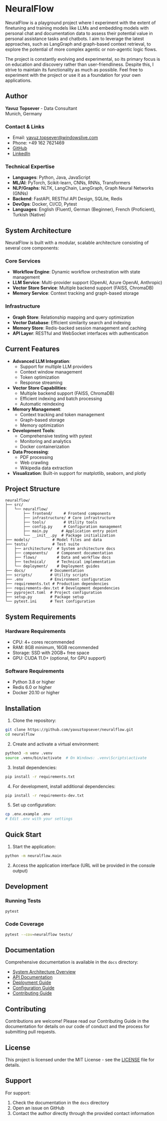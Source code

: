 # NeuralFlow

NeuralFlow is a playground project where I experiment with the extent of finetuning and training models like LLMs and embedding models with personal chat and documentation data to assess their potential value in personal assistance tasks and chatbots. I aim to leverage the latest approaches, such as LangGraph and graph-based context retrieval, to explore the potential of more complex agentic or non-agentic logic flows.

The project is constantly evolving and experimental, so its primary focus is on education and discovery rather than user-friendliness. Despite this, I strive to maintain its functionality as much as possible. Feel free to experiment with the project or use it as a foundation for your own applications.

## Author

**Yavuz Topsever** - Data Consultant  
Munich, Germany

### Contact & Links
- Email: yavuz.topsever@windowslive.com
- Phone: +49 162 7621469
- [GitHub](https://github.com/yavuztopsever)
- [LinkedIn](https://www.linkedin.com/in/yavuztopsever)

### Technical Expertise
- **Languages**: Python, Java, JavaScript
- **ML/AI**: PyTorch, Scikit-learn, CNNs, RNNs, Transformers
- **NLP/Graphs**: NLTK, LangChain, LangGraph, Graph Neural Networks (GNNs)
- **Backend**: FastAPI, RESTful API Design, SQLite, Redis
- **DevOps**: Docker, CI/CD, Pytest
- **Languages**: English (Fluent), German (Beginner), French (Proficient), Turkish (Native)

## System Architecture

NeuralFlow is built with a modular, scalable architecture consisting of several core components:

### Core Services
- **Workflow Engine**: Dynamic workflow orchestration with state management
- **LLM Service**: Multi-provider support (OpenAI, Azure OpenAI, Anthropic)
- **Vector Store Service**: Multiple backend support (FAISS, ChromaDB)
- **Memory Service**: Context tracking and graph-based storage

### Infrastructure
- **Graph Store**: Relationship mapping and query optimization
- **Vector Database**: Efficient similarity search and indexing
- **Memory Store**: Redis-backed session management and caching
- **API Layer**: RESTful and WebSocket interfaces with authentication

## Current Features

- **Advanced LLM Integration**: 
  - Support for multiple LLM providers
  - Context window management
  - Token optimization
  - Response streaming
- **Vector Store Capabilities**:
  - Multiple backend support (FAISS, ChromaDB)
  - Efficient indexing and batch processing
  - Automatic reindexing
- **Memory Management**:
  - Context tracking and token management
  - Graph-based storage
  - Memory optimization
- **Development Tools**:
  - Comprehensive testing with pytest
  - Monitoring and analytics
  - Docker containerization
- **Data Processing**:
  - PDF processing
  - Web crawling
  - Wikipedia data extraction
- **Visualization**: Built-in support for matplotlib, seaborn, and plotly

## Project Structure

```
neuralflow/
├── src/
│   └── neuralflow/
│       ├── frontend/     # Frontend components
│       ├── infrastructure/ # Core infrastructure
│       ├── tools/        # Utility tools
│       ├── config.py     # Configuration management
│       ├── main.py      # Application entry point
│       └── __init__.py  # Package initialization
├── models/          # Model files and data
├── tests/           # Test suite
│   ├── architecture/  # System architecture docs
│   ├── components/    # Component documentation
│   ├── flows/         # Data and workflow docs
│   ├── technical/     # Technical implementation
│   └── deployment/    # Deployment guides
├── docs/           # Documentation
├── scripts/        # Utility scripts
├── .env            # Environment configuration
├── requirements.txt # Production dependencies
├── requirements-dev.txt # Development dependencies
├── pyproject.toml  # Project configuration
├── setup.py        # Package setup
└── pytest.ini      # Test configuration
```

## System Requirements

### Hardware Requirements
- CPU: 4+ cores recommended
- RAM: 8GB minimum, 16GB recommended
- Storage: SSD with 20GB+ free space
- GPU: CUDA 11.0+ (optional, for GPU support)

### Software Requirements
- Python 3.8 or higher
- Redis 6.0 or higher
- Docker 20.10 or higher

## Installation

1. Clone the repository:
```bash
git clone https://github.com/yavuztopsever/neuralflow.git
cd neuralflow
```

2. Create and activate a virtual environment:
```bash
python3 -m venv .venv
source .venv/bin/activate  # On Windows: .venv\Scripts\activate
```

3. Install dependencies:
```bash
pip install -r requirements.txt
```

4. For development, install additional dependencies:
```bash
pip install -r requirements-dev.txt
```

5. Set up configuration:
```bash
cp .env.example .env
# Edit .env with your settings
```

## Quick Start

1. Start the application:
```bash
python -m neuralflow.main
```

2. Access the application interface (URL will be provided in the console output)

## Development

### Running Tests
```bash
pytest
```

### Code Coverage
```bash
pytest --cov=neuralflow tests/
```

## Documentation

Comprehensive documentation is available in the `docs` directory:

- [System Architecture Overview](docs/architecture/system-overview.md)
- [API Documentation](docs/technical/api-reference.md)
- [Deployment Guide](docs/deployment/deployment-guide.md)
- [Configuration Guide](docs/technical/configuration.md)
- [Contributing Guide](docs/CONTRIBUTING.md)

## Contributing

Contributions are welcome! Please read our Contributing Guide in the documentation for details on our code of conduct and the process for submitting pull requests.

## License

This project is licensed under the MIT License - see the [LICENSE](LICENSE) file for details.

## Support

For support:
1. Check the documentation in the `docs` directory
2. Open an issue on GitHub
3. Contact the author directly through the provided contact information
